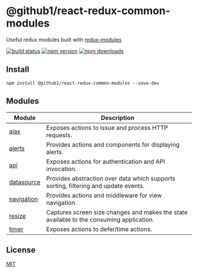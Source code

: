 # @github1/react-redux-common-modules

Useful redux modules built with [redux-modules](https://github.com/github1/redux-modules)

[![build status](https://img.shields.io/travis/github1/react-redux-common-modules/master.svg?style=flat-square)](https://travis-ci.org/github1/react-redux-common-modules)
[![npm version](https://img.shields.io/npm/v/@github1/react-redux-common-modules.svg?style=flat-square)](https://www.npmjs.com/package/@github1/react-redux-common-modules)
[![npm downloads](https://img.shields.io/npm/dm/@github1/react-redux-common-modules.svg?style=flat-square)](https://www.npmjs.com/package/@github1/react-redux-common-modules)

## Install
```shell
npm install @github1/react-redux-common-modules --save-dev
```

## Modules

| Module  | Description |
| ------------- | ------------- |
| [ajax](./src/ajax) | Exposes actions to issue and process HTTP requests. |
| [alerts](./src/alerts) | Provides actions and components for displaying alerts. |
| [api](./src/api) | Exposes actions for authentication and API invocation. |
| [datasource](./src/datasource) | Provides abstraction over data which supports sorting, filtering and update events. |
| [navigation](./src/navigation) | Provides actions and middleware for view navigation.  |
| [resize](./src/resize) | Captures screen size changes and makes the state available to the consuming application. |
| [timer](./src/timer) | Exposes actions to defer/time actions. |

## License
[MIT](LICENSE.md)
